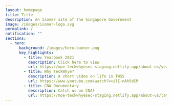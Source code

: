 ```yaml
---
layout: homepage
title: Title
description: An Isomer site of the Singapore Government
image: /images/isomer-logo.svg
permalink: /
notification: ""
sections:
  - hero:
      background: /images/hero-banner.png
      key_highlights:
        - title: Yearbook 2021
          description: Click here to view
          url: https://moe-teckwhyesec-staging.netlify.app/about-us/yearbook-2021/permalink
        - title: Why TeckWhye?
          description: A short video on life in TWSS
          url: https://www.youtube.com/watch?v=ilI-nAh5dCM
        - title: CNA Documentary
          description: Catch us on CNA!
          url: https://moe-teckwhyesec-staging.netlify.app/about-us/latest-happenings/cna-documentary/permalink
---
```

